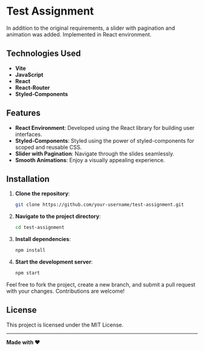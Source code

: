 # Test Assignment

In addition to the original requirements, a slider with pagination and animation was added. Implemented in React environment.

## Technologies Used

- **Vite**
- **JavaScript**
- **React**
- **React-Router**
- **Styled-Components**

## Features

- **React Environment**: Developed using the React library for building user interfaces.
- **Styled-Components**: Styled using the power of styled-components for scoped and reusable CSS.
- **Slider with Pagination**: Navigate through the slides seamlessly.
- **Smooth Animations**: Enjoy a visually appealing experience.

## Installation

1. **Clone the repository**:
    ```bash
    git clone https://github.com/your-username/test-assignment.git
    ```
2. **Navigate to the project directory**:
    ```bash
    cd test-assignment
    ```
3. **Install dependencies**:
    ```bash
    npm install
    ```
4. **Start the development server**:
    ```bash
    npm start
    ```


Feel free to fork the project, create a new branch, and submit a pull request with your changes. Contributions are welcome!

## License

This project is licensed under the MIT License.

---

**Made with ❤️**